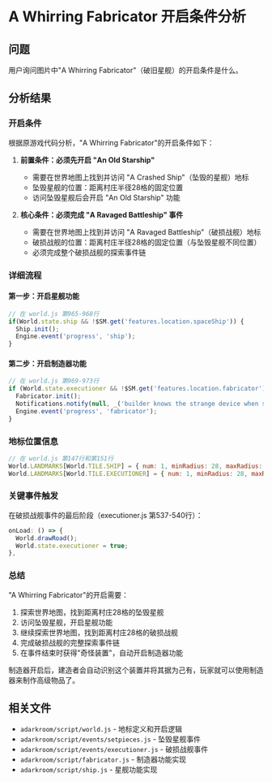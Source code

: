 # A Whirring Fabricator 开启条件分析

## 问题
用户询问图片中"A Whirring Fabricator"（破旧星舰）的开启条件是什么。

## 分析结果

### 开启条件
根据原游戏代码分析，"A Whirring Fabricator"的开启条件如下：

1. **前置条件：必须先开启 "An Old Starship"**
   - 需要在世界地图上找到并访问 "A Crashed Ship"（坠毁的星舰）地标
   - 坠毁星舰的位置：距离村庄半径28格的固定位置
   - 访问坠毁星舰后会开启 "An Old Starship" 功能

2. **核心条件：必须完成 "A Ravaged Battleship" 事件**
   - 需要在世界地图上找到并访问 "A Ravaged Battleship"（破损战舰）地标
   - 破损战舰的位置：距离村庄半径28格的固定位置（与坠毁星舰不同位置）
   - 必须完成整个破损战舰的探索事件链

### 详细流程

#### 第一步：开启星舰功能
```javascript
// 在 world.js 第965-968行
if(World.state.ship && !$SM.get('features.location.spaceShip')) {
  Ship.init();
  Engine.event('progress', 'ship');
}
```

#### 第二步：开启制造器功能
```javascript
// 在 world.js 第969-973行
if (World.state.executioner && !$SM.get('features.location.fabricator')) {
  Fabricator.init();
  Notifications.notify(null, _('builder knows the strange device when she sees it. takes it for herself real quick. doesn't ask where it came from.'));
  Engine.event('progress', 'fabricator');
}
```

### 地标位置信息
```javascript
// 在 world.js 第147行和第151行
World.LANDMARKS[World.TILE.SHIP] = { num: 1, minRadius: 28, maxRadius: 28, scene: 'ship', label: _('A Crashed Starship')};
World.LANDMARKS[World.TILE.EXECUTIONER] = { num: 1, minRadius: 28, maxRadius: 28, scene: 'executioner', 'label': _('A Ravaged Battleship')};
```

### 关键事件触发
在破损战舰事件的最后阶段（executioner.js 第537-540行）：
```javascript
onLoad: () => {
  World.drawRoad();
  World.state.executioner = true;
},
```

### 总结
"A Whirring Fabricator"的开启需要：
1. 探索世界地图，找到距离村庄28格的坠毁星舰
2. 访问坠毁星舰，开启星舰功能
3. 继续探索世界地图，找到距离村庄28格的破损战舰
4. 完成破损战舰的完整探索事件链
5. 在事件结束时获得"奇怪装置"，自动开启制造器功能

制造器开启后，建造者会自动识别这个装置并将其据为己有，玩家就可以使用制造器来制作高级物品了。

## 相关文件
- `adarkroom/script/world.js` - 地标定义和开启逻辑
- `adarkroom/script/events/setpieces.js` - 坠毁星舰事件
- `adarkroom/script/events/executioner.js` - 破损战舰事件
- `adarkroom/script/fabricator.js` - 制造器功能实现
- `adarkroom/script/ship.js` - 星舰功能实现
